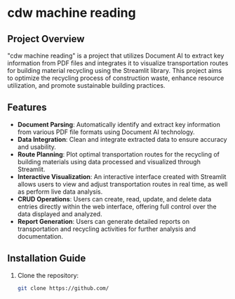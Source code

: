 # cdw machine reading

## Project Overview
"cdw machine reading" is a project that utilizes Document AI to extract key information from PDF files and integrates it to visualize transportation routes for building material recycling using the Streamlit library. This project aims to optimize the recycling process of construction waste, enhance resource utilization, and promote sustainable building practices.

## Features
- **Document Parsing**: Automatically identify and extract key information from various PDF file formats using Document AI technology.
- **Data Integration**: Clean and integrate extracted data to ensure accuracy and usability.
- **Route Planning**: Plot optimal transportation routes for the recycling of building materials using data processed and visualized through Streamlit.
- **Interactive Visualization**: An interactive interface created with Streamlit allows users to view and adjust transportation routes in real time, as well as perform live data analysis.
- **CRUD Operations**: Users can create, read, update, and delete data entries directly within the web interface, offering full control over the data displayed and analyzed.
- **Report Generation**: Users can generate detailed reports on transportation and recycling activities for further analysis and documentation.

## Installation Guide
1. Clone the repository:
   ```bash
   git clone https://github.com/

